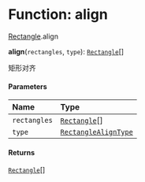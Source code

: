 # Function: align

[Rectangle](/auto-docs/fixed-layout-editor/modules/Rectangle.md).align

**align**(`rectangles`, `type`): [`Rectangle`](/auto-docs/fixed-layout-editor/classes/Rectangle-1.md)\[]

矩形对齐

#### Parameters

| Name | Type |
| :------ | :------ |
| `rectangles` | [`Rectangle`](/auto-docs/fixed-layout-editor/classes/Rectangle-1.md)\[] |
| `type` | [`RectangleAlignType`](/auto-docs/fixed-layout-editor/enums/RectangleAlignType.md) |

#### Returns

[`Rectangle`](/auto-docs/fixed-layout-editor/classes/Rectangle-1.md)\[]
